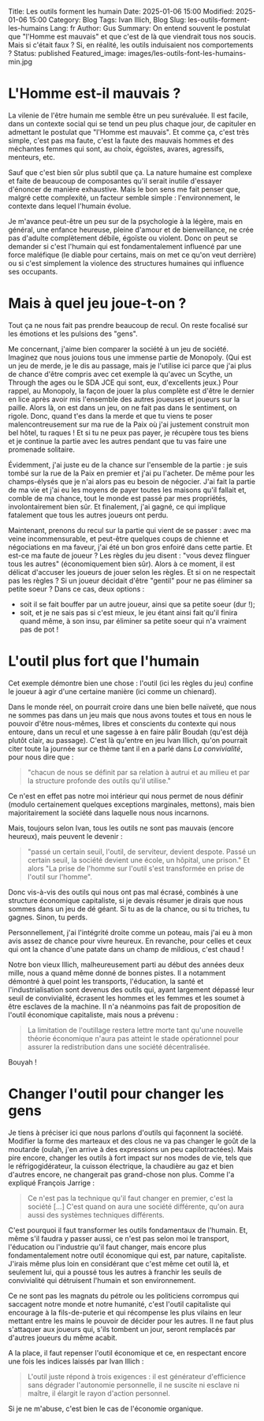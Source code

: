 Title: Les outils forment les humain
Date: 2025-01-06 15:00
Modified: 2025-01-06 15:00
Category: Blog
Tags: Ivan Illich, Blog
Slug: les-outils-forment-les-humains
Lang: fr
Author: Gus
Summary: On entend souvent le postulat que "l'Homme est mauvais" et que c'est de là que viendrait tous nos soucis. Mais si c'était faux ? Si, en réalité, les outils induisaient nos comportements ?
Status: published
Featured_image: images/les-outils-font-les-humains-min.jpg

# L'Homme est-il mauvais ?

La vilenie de l'être humain me semble être un peu surévaluée.
Il est facile, dans un contexte social qui se tend un peu plus chaque jour, de capituler en admettant le postulat que "l'Homme est mauvais".
Et comme ça, c'est très simple, c'est pas ma faute, c'est la faute des mauvais hommes et des méchantes femmes qui sont, au choix, égoïstes, avares, agressifs, menteurs, etc.

Sauf que c'est bien sûr plus subtil que ça.
La nature humaine est complexe et faite de beaucoup de composantes qu'il serait inutile d'essayer d'énoncer de manière exhaustive.
Mais le bon sens me fait penser que, malgré cette complexité, un facteur semble simple : l'environnement, le contexte dans lequel l'humain évolue.

Je m'avance peut-être un peu sur de la psychologie à la légère, mais en général, une enfance heureuse, pleine d'amour et de bienveillance, ne crée pas d'adulte complètement débile, égoïste ou violent.
Donc on peut se demander si c'est l'humain qui est fondamentalement influencé par une force maléfique (le diable pour certains, mais on met ce qu'on veut derrière) ou si c'est simplement la violence des structures humaines qui influence ses occupants.

# Mais à quel jeu joue-t-on ?

Tout ça ne nous fait pas prendre beaucoup de recul.
On reste focalisé sur les émotions et les pulsions des "gens".

Me concernant, j'aime bien comparer la société à un jeu de société.
Imaginez que nous jouions tous une immense partie de Monopoly.
(Qui est un jeu de merde, je le dis au passage, mais je l'utilise ici parce que j'ai plus de chance d'être compris avec cet exemple là qu'avec un Scythe, un Through the ages ou le SDA JCE qui sont, eux, d'excellents jeux.)
Pour rappel, au Monopoly, la façon de jouer la plus complète est d'être le dernier en lice après avoir mis l'ensemble des autres joueuses et joueurs sur la paille.
Alors là, on est dans un jeu, on ne fait pas dans le sentiment, on rigole.
Donc, quand t'es dans la merde et que tu viens te poser malencontreusement sur ma rue de la Paix où j'ai justement construit mon bel hôtel, tu raques !
Et si tu ne peux pas payer, je récupère tous tes biens et je continue la partie avec les autres pendant que tu vas faire une promenade solitaire.

Évidemment, j'ai juste eu de la chance sur l'ensemble de la partie : je suis tombé sur la rue de la Paix en premier et j'ai pu l'acheter.
De même pour les champs-élysés que je n'ai alors pas eu besoin de négocier.
J'ai fait la partie de ma vie et j'ai eu les moyens de payer toutes les maisons qu'il fallait et, comble de ma chance, tout le monde est passé par mes propriétés, involontairement bien sûr.
Et finalement, j'ai gagné, ce qui implique fatalement que tous les autres joueurs ont perdu.

Maintenant, prenons du recul sur la partie qui vient de se passer : avec ma veine incommensurable, et peut-être quelques coups de chienne et négociations en ma faveur, j'ai été un bon gros enfoiré dans cette partie.
Et est-ce ma faute de joueur ?
Les règles du jeu disent : "vous devez flinguer tous les autres" (économiquement bien sûr).
Alors à ce moment, il est délicat d'accuser les joueurs de jouer selon les règles.
Et si on ne respectait pas les règles ? Si un joueur décidait d'être "gentil" pour ne pas éliminer sa petite soeur ?
Dans ce cas, deux options :

* soit il se fait bouffer par un autre joueur, ainsi que sa petite soeur (dur !);
* soit, et je ne sais pas si c'est mieux, le jeu étant ainsi fait qu'il finira quand même, à son insu, par éliminer sa petite soeur qui n'a vraiment pas de pot !

# L'outil plus fort que l'humain

Cet exemple démontre bien une chose : l'outil (ici les règles du jeu) confine le joueur à agir d'une certaine manière (ici comme un chienard).

Dans le monde réel, on pourrait croire dans une bien belle naïveté, que nous ne sommes pas dans un jeu mais que nous avons toutes et tous en nous le pouvoir d'être nous-mêmes, libres et conscients du contexte qui nous entoure, dans un recul et une sagesse à en faire pâlir Boudah (qu'est déjà plutôt clair, au passage).
C'est là qu'entre en jeu Ivan Illich, qu'on pourrait citer toute la journée sur ce thème tant il en a parlé dans *La convivialité*, pour nous dire que :
> "chacun de nous se définit par sa relation à autrui et au milieu et par la structure profonde des outils qu'il utilise."

Ce n'est en effet pas notre moi intérieur qui nous permet de nous définir (modulo certainement quelques exceptions marginales, mettons), mais bien majoritairement la société dans laquelle nous nous incarnons.

Mais, toujours selon Ivan, tous les outils ne sont pas mauvais (encore heureux), mais peuvent le devenir :
> "passé un certain seuil, l'outil, de serviteur, devient despote. Passé un certain seuil, la société devient une école, un hôpital, une prison." Et alors "La prise de l'homme sur l'outil s'est transformée en prise de l'outil sur l'homme".

Donc vis-à-vis des outils qui nous ont pas mal écrasé, combinés à une structure économique capitaliste, si je devais résumer je dirais que nous sommes dans un jeu de dé géant.
Si tu as  de la chance, ou si tu triches, tu gagnes.
Sinon, tu perds.

Personnellement, j'ai l'intégrité droite comme un poteau, mais j'ai eu à mon avis assez de chance pour vivre heureux.
En revanche, pour celles et ceux qui ont la chance d'une patate dans un champ de mildious, c'est chaud !

Notre bon vieux Illich, malheureusement parti au début des années deux mille, nous a quand même donné de bonnes pistes.
Il a notamment démontré à quel point les transports, l'éducation, la santé et l'industrialisation sont devenus des outils qui, ayant largement dépassé leur seuil de convivialité, écrasent les hommes et les femmes et les soumet à être esclaves de la machine.
Il n'a néanmoins pas fait de proposition de l'outil économique capitaliste, mais nous a prévenu :
> La limitation de l'outillage restera lettre morte tant qu'une nouvelle théorie économique n'aura pas atteint le stade opérationnel pour assurer la redistribution dans une société décentralisée.

Bouyah !

# Changer l'outil pour changer les gens

Je tiens à préciser ici que nous parlons d'outils qui façonnent la société.
Modifier la forme des marteaux et des clous ne va pas changer le goût de la moutarde (oulah, j'en arrive à des expressions un peu capilotractées).
Mais pire encore, changer les outils à fort impact sur nos modes de vie, tels que le réfrigogidérateur, la cuisson électrique, la chaudière au gaz et bien d'autres encore, ne changerait pas grand-chose non plus.
Comme l'a expliqué François Jarrige :
> Ce n'est pas la technique qu'il faut changer en premier, c'est la société [...] C'est quand on aura une société différente, qu'on aura aussi des systèmes techniques différents.

C'est pourquoi il faut transformer les outils fondamentaux de l'humain.
Et, même s'il faudra y passer aussi, ce n'est pas selon moi le transport, l'éducation ou l'industrie qu'il faut changer, mais encore plus fondamentalement notre outil économique qui est, par nature, capitaliste.
J'irais même plus loin en considérant que c'est même cet outil là, et seulement lui, qui a poussé tous les autres à franchir les seuils de convivialité qui détruisent l'humain et son environnement.

Ce ne sont pas les magnats du pétrole ou les politiciens corrompus qui saccagent notre monde et notre humanité, c'est l'outil capitaliste qui encourage à la fils-de-puterie et qui récompense les plus vilains en leur mettant entre les mains le pouvoir de décider pour les autres.
Il ne faut plus s'attaquer aux joueurs qui, s'ils tombent un jour, seront remplacés par d'autres joueurs du même acabit.

A la place, il faut repenser l'outil économique et ce, en respectant encore une fois les indices laissés par Ivan Illich :
> L'outil juste répond à trois exigences : il est générateur d'efficience sans dégrader l'autonomie personnelle, il ne suscite ni esclave ni maître, il élargit le rayon d'action personnel.

Si je ne m'abuse, c'est bien le cas de l'économie organique.
